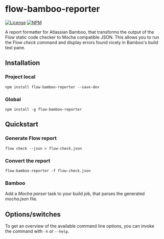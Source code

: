 # flow-bamboo-reporter

[![License][ico-license]][link-license]
[![NPM][ico-npm]][link-npm]

A report formatter for Atlassian Bamboo, that transforms the output of the Flow static code checker to Mocha compatible JSON. This allows you to run the Flow _check_ command and display errors found nicely in Bamboo's build test pane.

## Installation
### Project local
```
npm install flow-bamboo-reporter --save-dev
```
### Global
```
npm install -g flow-bamboo-reporter
```

## Quickstart

### Generate Flow report
```
flow check --json > flow-check.json
```
### Convert the report
```
flow-bamboo-reporter -f flow-check.json
```
### Bamboo
Add a _Mocha parser_ task to your build job, that parses the generated _mocha.json_ file.

## Options/switches
To get an overview of the available command line options, you can invoke the command with `-h` or `--help`.

[ico-license]: https://img.shields.io/github/license/hyperbrain/flow-bamboo-reporter.svg
[ico-npm]: https://img.shields.io/npm/v/flow-bamboo-reporter.svg
[link-license]: ./blob/master/LICENSE
[link-npm]: https://www.npmjs.com/package/flow-bamboo-reporter
